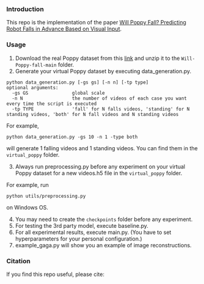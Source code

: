### Introduction
This repo is the implementation of the paper [Will Poppy Fall? Predicting Robot Falls in Advance Based on Visual Input](link).

### Usage
1. Download the real Poppy dataset from this [link](https://drive.google.com/file/d/1gnMWdRNPNHEHCsTN40nOruPfZXFxTSHg/view?usp=drive_link) and unzip it to the `Will-Poppy-fall-main` folder.
2. Generate your virtual Poppy dataset by executing data_generation.py.
```
python data_generation.py [-gs gs] [-n n] [-tp type] 
optional arguments:
  -gs GS                global scale
  -n N                  the number of videos of each case you want every time the script is executed
  -tp TYPE              'fall' for N falls videos, 'standing' for N standing videos, 'both' for N fall videos and N standing videos
```
For example,
```
python data_generation.py -gs 10 -n 1 -type both
```
will generate 1 falling videos and 1 standing videos. You can find them in the `virtual_poppy` folder.

3. Always run preprocessing.py before any experiment on your virtual Poppy dataset for a new videos.h5 file in the `virtual_poppy` folder.

For example, run
```
python utils/preprocessing.py
```
on Windows OS.

4. You may need to create the `checkpoints` folder before any experiment.
5. For testing the 3rd party model, execute baseline.py.
6. For all experimental results, execute main.py. (You have to set hyperparameters for your personal configuration.)
7. example_gaga.py will show you an example of image reconstructions.

### Citation
If you find this repo useful, please cite:
